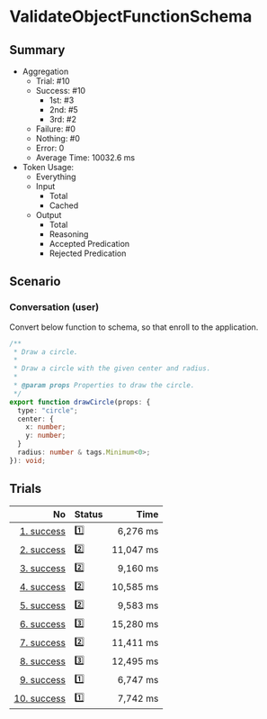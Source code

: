 # ValidateObjectFunctionSchema
## Summary
  - Aggregation
    - Trial: #10
    - Success: #10
      - 1st: #3
      - 2nd: #5
      - 3rd: #2
    - Failure: #0
    - Nothing: #0
    - Error: 0
    - Average Time: 10032.6 ms
  - Token Usage:
    - Everything
    - Input
      - Total
      - Cached
    - Output
      - Total
      - Reasoning
      - Accepted Predication
      - Rejected Predication

## Scenario
### Conversation (user)
Convert below function to schema, so that enroll to the application.

```ts
/**
 * Draw a circle.
 *
 * Draw a circle with the given center and radius.
 *
 * @param props Properties to draw the circle.
 */
export function drawCircle(props: {
  type: "circle";
  center: {
    x: number;
    y: number;
  }
  radius: number & tags.Minimum<0>;
}): void;
```

## Trials
No | Status | Time
---:|:-------|------:
[1. success](./trials/1.success.json) | 1️⃣ | 6,276 ms
[2. success](./trials/2.success.json) | 2️⃣ | 11,047 ms
[3. success](./trials/3.success.json) | 2️⃣ | 9,160 ms
[4. success](./trials/4.success.json) | 2️⃣ | 10,585 ms
[5. success](./trials/5.success.json) | 2️⃣ | 9,583 ms
[6. success](./trials/6.success.json) | 3️⃣ | 15,280 ms
[7. success](./trials/7.success.json) | 2️⃣ | 11,411 ms
[8. success](./trials/8.success.json) | 3️⃣ | 12,495 ms
[9. success](./trials/9.success.json) | 1️⃣ | 6,747 ms
[10. success](./trials/10.success.json) | 1️⃣ | 7,742 ms